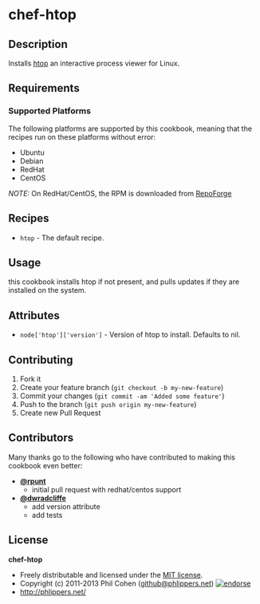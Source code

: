 # chef-htop

## Description

Installs [htop](http://htop.sourceforge.net/) an interactive process viewer for Linux.


## Requirements

### Supported Platforms

The following platforms are supported by this cookbook, meaning that the recipes run on these platforms without error:

* Ubuntu
* Debian
* RedHat
* CentOS

_NOTE:_ On RedHat/CentOS, the RPM is downloaded from [RepoForge](http://pkgs.repoforge.org/htop/)

## Recipes

* `htop` - The default recipe.

## Usage

this cookbook installs htop if not present, and pulls updates if they are installed on the system.

## Attributes

* `node['htop']['version']` - Version of htop to install. Defaults to nil.


## Contributing

1. Fork it
2. Create your feature branch (`git checkout -b my-new-feature`)
3. Commit your changes (`git commit -am 'Added some feature'`)
4. Push to the branch (`git push origin my-new-feature`)
5. Create new Pull Request


## Contributors

Many thanks go to the following who have contributed to making this cookbook even better:

* **[@rpunt](https://github.com/rpunt)**
    * initial pull request with redhat/centos support
* **[@dwradcliffe](https://github.com/dwradcliffe)**
    * add version attribute
    * add tests


## License

**chef-htop**

* Freely distributable and licensed under the [MIT license](http://phlipper.mit-license.org/2011-2013/license.html).
* Copyright (c) 2011-2013 Phil Cohen (github@phlippers.net) [![endorse](http://api.coderwall.com/phlipper/endorsecount.png)](http://coderwall.com/phlipper)
* http://phlippers.net/
